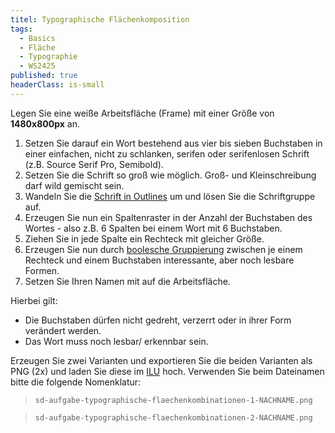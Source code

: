 ```yaml
---
titel: Typographische Flächenkomposition
tags: 
  - Basics
  - Fläche
  - Typographie
  - WS2425
published: true
headerClass: is-small
---
```


Legen Sie eine weiße Arbeitsfläche (Frame) mit einer Größe von **1480x800px** an. 

1. Setzen Sie darauf ein Wort bestehend aus vier bis sieben Buchstaben in einer einfachen, nicht zu schlanken, serifen oder serifenlosen Schrift (z.B. Source Serif Pro, Semibold). 
2. Setzen Sie die Schrift so groß wie möglich. Groß- und Kleinschreibung darf wild gemischt sein. 
3. Wandeln Sie die [Schrift in Outlines](https://help.figma.com/hc/en-us/articles/360047239073-Convert-text-to-vector-paths) um und lösen Sie die Schriftgruppe auf. 
4. Erzeugen Sie nun ein Spaltenraster in der Anzahl der Buchstaben des Wortes - also z.B. 6 Spalten bei einem Wort mit 6 Buchstaben.
5. Ziehen Sie in jede Spalte ein Rechteck mit gleicher Größe.
6. Erzeugen Sie nun durch [boolesche Gruppierung](https://help.figma.com/hc/en-us/articles/360039957534-Boolean-operations) zwischen je einem Rechteck und einem Buchstaben interessante, aber noch lesbare Formen.
7. Setzen Sie Ihren Namen mit auf die Arbeitsfläche.

Hierbei gilt:
- Die Buchstaben dürfen nicht gedreht, verzerrt oder in ihrer Form verändert werden.
- Das Wort muss noch lesbar/ erkennbar sein.

Erzeugen Sie zwei Varianten und exportieren Sie die beiden Varianten als PNG (2x) und laden Sie diese im [ILU](https://ilu.th-koeln.de/ilias.php?baseClass=ilexercisehandlergui&cmdNode=cw:nq&cmdClass=ilObjExerciseGUI&cmd=showOverview&ref_id=679319&mode=ongoing&from_overview=1) hoch. Verwenden Sie beim Dateinamen bitte die folgende Nomenklatur: 

> ```sd-aufgabe-typographische-flaechenkombinationen-1-NACHNAME.png```

> ```sd-aufgabe-typographische-flaechenkombinationen-2-NACHNAME.png```
